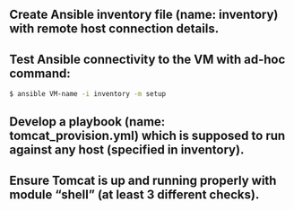 ## Create Ansible inventory file (name: inventory) with remote host connection details.
## Test Ansible connectivity to the VM with ad-hoc command: 
```bash 
$ ansible VM-name -i inventory -m setup
```
## Develop a playbook (name: tomcat_provision.yml) which is supposed to run against any host (specified in inventory).
## Ensure Tomcat is up and running properly with module “shell” (at least 3 different checks).